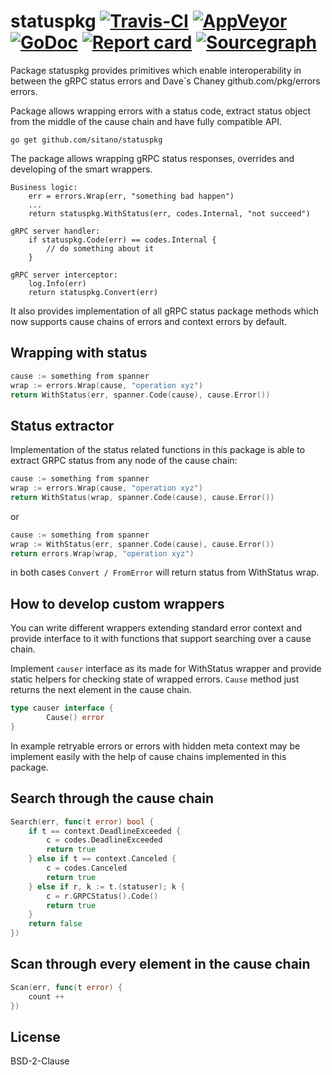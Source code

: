 # statuspkg [![Travis-CI](https://travis-ci.org/sitano/statuspkg.svg)](https://travis-ci.org/sitano/statuspkg) [![AppVeyor](https://ci.appveyor.com/api/projects/status/b98mptawhudj53ep/branch/master?svg=true)](https://ci.appveyor.com/project/davecheney/errors/branch/master) [![GoDoc](https://godoc.org/github.com/sitano/statuspkg?status.svg)](http://godoc.org/github.com/sitano/statuspkg) [![Report card](https://goreportcard.com/badge/github.com/sitano/statuspkg)](https://goreportcard.com/report/github.com/sitano/statuspkg) [![Sourcegraph](https://sourcegraph.com/github.com/sitano/statuspkg/-/badge.svg)](https://sourcegraph.com/github.com/sitano/statuspkg?badge)

Package statuspkg provides primitives which enable
interoperability in between the gRPC status errors
and Dave`s Chaney github.com/pkg/errors errors.

Package allows wrapping errors with a status code,
extract status object from the middle of the cause
chain and have fully compatible API.

`go get github.com/sitano/statuspkg`

The package allows wrapping gRPC status responses, overrides
and developing of the smart wrappers.

    Business logic:
        err = errors.Wrap(err, "something bad happen")
        ...
        return statuspkg.WithStatus(err, codes.Internal, "not succeed")

    gRPC server handler:
        if statuspkg.Code(err) == codes.Internal {
            // do something about it
        }

    gRPC server interceptor:
        log.Info(err)
        return statuspkg.Convert(err)

It also provides implementation of all gRPC status package
methods which now supports cause chains of errors and context
errors by default.

## Wrapping with status

```go
cause := something from spanner
wrap := errors.Wrap(cause, "operation xyz")
return WithStatus(err, spanner.Code(cause), cause.Error())
```

## Status extractor

Implementation of the status related functions in this package
is able to extract GRPC status from any node of the cause chain:

```go
cause := something from spanner
wrap := errors.Wrap(cause, "operation xyz")
return WithStatus(wrap, spanner.Code(cause), cause.Error())
```

or

```go
cause := something from spanner
wrap := WithStatus(err, spanner.Code(cause), cause.Error())
return errors.Wrap(wrap, "operation xyz")
```

in both cases `Convert / FromError` will return status from
WithStatus wrap.

## How to develop custom wrappers

You can write different wrappers extending standard error context
and provide interface to it with functions that support searching over
a cause chain.

Implement `causer` interface as its made for WithStatus wrapper
and provide static helpers for checking state of wrapped errors.
`Cause` method just returns the next element in the cause chain.

```go
type causer interface {
        Cause() error
}
```

In example retryable errors or errors with hidden meta context
may be implement easily with the help of cause chains implemented
in this package.

## Search through the cause chain

```go
Search(err, func(t error) bool {
	if t == context.DeadlineExceeded {
		c = codes.DeadlineExceeded
		return true
	} else if t == context.Canceled {
		c = codes.Canceled
		return true
	} else if r, k := t.(statuser); k {
		c = r.GRPCStatus().Code()
		return true
	}
	return false
})
```

## Scan through every element in the cause chain

```go
Scan(err, func(t error) {
	count ++
})
```

## License

BSD-2-Clause
